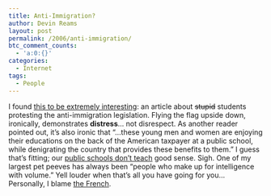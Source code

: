 ```yaml
---
title: Anti-Immigration?
author: Devin Reams
layout: post
permalink: /2006/anti-immigration/
btc_comment_counts:
  - 'a:0:{}'
categories:
  - Internet
tags:
  - People
---
```

I found [this to be extremely interesting][1]: an article about <strike>stupid</strike> students protesting the anti-immigration legislation. Flying the flag upside down, ironically, demonstrates **distress**&#8230; not disrespect. As another reader pointed out, it&#8217;s also ironic that &#8220;&#8230;these young men and women are enjoying their educations on the back of the American taxpayer at a public school, while denigrating the country that provides these benefits to them.&#8221; I guess that&#8217;s fitting; our [public schools don&#8217;t teach][2] good sense. Sigh. One of my largest pet peeves has always been &#8220;people who make up for intelligence with volume.&#8221; Yell louder when that&#8217;s all you have going for you&#8230; Personally, I blame [the French][3].

 [1]: http://michellemalkin.com/archives/004869.htm
 [2]: https://devin.rea.ms/2006/education-sucks/
 [3]: https://devin.rea.ms/2006/french-strikes/